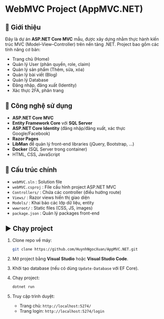 


# WebMVC Project (AppMVC.NET)

## 📌 Giới thiệu

Đây là dự án **ASP.NET Core MVC** mẫu, được xây dựng nhằm thực hành kiến trúc MVC (Model–View–Controller) trên nền tảng .NET.
Project bao gồm các tính năng cơ bản:

* Trang chủ (Home)
* Quản lý User (phân quyền, role, claim)
* Quản lý sản phẩm (Thêm, sửa, xóa)
* Quản lý bài viết (Blog)
* Quản lý Database
* Đăng nhập, đăng xuất (Identity)
* Xác thực 2FA, phân trang 
## 🚀 Công nghệ sử dụng

* **ASP.NET Core MVC**
* **Entity Framework Core** với **SQL Server**
* **ASP.NET Core Identity** (đăng nhập/đăng xuất, xác thực Google/Facebook)
* **Razor Pages**
* **LibMan** để quản lý front-end libraries (jQuery, Bootstrap, …)
* **Docker** (SQL Server trong container)
* HTML, CSS, JavaScript

## 📂 Cấu trúc chính

* `webMVC.sln` : Solution file
* `webMVC.csproj` : File cấu hình project ASP.NET MVC
* `Controllers/` : Chứa các controller (điều hướng route)
* `Views/` : Razor views hiển thị giao diện
* `Models/` : Khai báo các lớp dữ liệu, entity
* `wwwroot/` : Static files (CSS, JS, images)
* `package.json` : Quản lý packages front-end

## ▶️ Chạy project

1. Clone repo về máy:

   ```bash
   git clone https://github.com/HuynhNgocXuan/AppMVC.NET.git
   ```
2. Mở project bằng **Visual Studio** hoặc **Visual Studio Code**.
3. Khởi tạo database (nếu có dùng `Update-Database` với EF Core).
4. Chạy project:

   ```bash
   dotnet run
   ```
5. Truy cập trình duyệt:

   * Trang chủ: `http://localhost:5274/`
   * Trang login: `http://localhost:5274/login`
   





